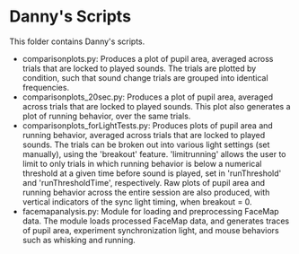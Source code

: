 # Danny's Scripts
This folder contains Danny's scripts.

* comparisonplots.py: Produces a plot of pupil area, averaged across
trials that are locked to played sounds.  The trials are plotted by
condition, such that sound change trials are grouped into identical frequencies.
* comparisonplots_20sec.py: Produces a plot of pupil area, averaged across
trials that are locked to played sounds.  This plot also generates a plot of
running behavior, over the same trials.
* comparisonplots_forLightTests.py: Produces plots of pupil area and running
behavior, averaged across trials that are locked to played sounds.  The trials
can be broken out into various light settings (set manually), using the 'breakout'
feature.  'limitrunning' allows the user to limit to only trials in which running
behavior is below a numerical threshold at a given time before sound is played,
set in 'runThreshold' and 'runThresholdTime', respectively. Raw plots of pupil
area and running behavior across the entire session are also produced, with
vertical indicators of the sync light timing, when breakout = 0.
* facemapanalysis.py: Module for loading and preprocessing FaceMap data.
The module loads processed FaceMap data, and generates traces of pupil
area, experiment synchronization light, and mouse behaviors such as
whisking and running.

